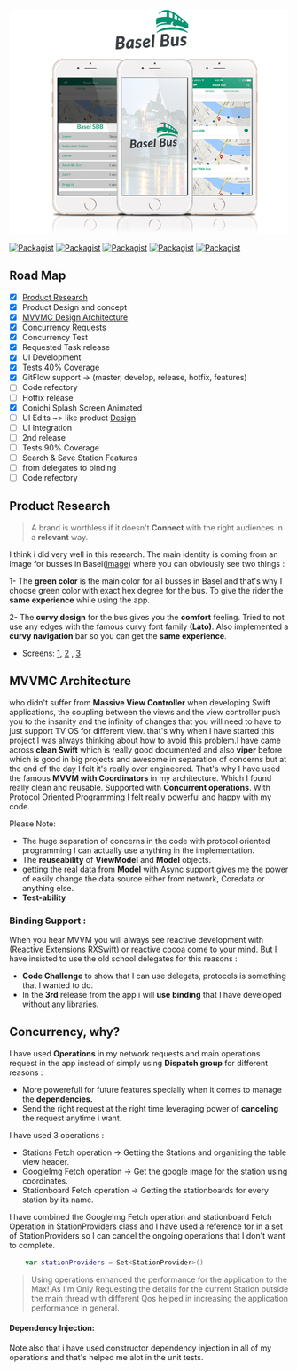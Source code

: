 ![Basel Bus: IOS Conichi Code Challenge for mostafa esmaiel](https://github.com/mostafaesmaiel/Basel-bus/blob/master/Design/BaselBus-branding.png)

[![Packagist](https://img.shields.io/badge/Architecture-MVVMC-orange.svg)]()
[![Packagist](https://img.shields.io/badge/Functionality-95%25-green.svg)]()
[![Packagist](https://img.shields.io/badge/UI-80%25-yellow.svg)]()
[![Packagist](https://img.shields.io/badge/Concurrency-Supported-orange.svg)]()
[![Packagist](https://img.shields.io/badge/Tested-40%25-gray.svg)]()

## Road Map 
- [x] [Product Research](#product-research)
- [x] Product Design and concept 
- [x] [MVVMC Design Architecture](#mvvmc-architecture)
- [x] [Concurrency Requests](#concurrency-why) 
- [x] Concurrency Test 
- [x] Requested Task release
- [X] UI Development
- [x] Tests 40% Coverage
- [x] GitFlow support -> (master, develop, release, hotfix, features)
- [ ] Code refectory
- [ ] Hotfix release
- [X] Conichi Splash Screen Animated
- [ ] UI Edits ~> like product [Design](https://github.com/mostafaesmaiel/Basel-bus/blob/master/Design/LiveBusView.jpg)
- [ ] UI Integration
- [ ] 2nd release
- [ ] Tests 90% Coverage
- [ ] Search & Save Station Features
- [ ] from delegates to binding 
- [ ] Code refectory

## Product Research
> A brand is worthless if it doesn't **Connect** with the right audiences in a **relevant** way.

I think i did very well in this research. The main identity is coming from an image for busses in Basel([image](http://www.michaeltaylor.ca/bus-ch/basel/basel-828-mt.jpg)) where you can obviously see two things :

1- The **green color** is the main color for all busses in Basel and that's why I choose green color with exact hex degree for the bus. To give the rider the **same experience** while using the app. 

2- The **curvy design** for the bus gives you the **comfort** feeling. Tried to not use any edges with the famous curvy font family **(Lato)**. Also implemented a **curvy navigation** bar so you can get the **same experience**. 

* Screens: [1](https://github.com/mostafaesmaiel/Basel-bus/blob/master/Design/FirstScreen.jpg), [2](https://github.com/mostafaesmaiel/Basel-bus/blob/master/Design/LiveBusView.jpg) , [3](https://github.com/mostafaesmaiel/Basel-bus/blob/master/Design/SplashScreen.jpg) 

## MVVMC Architecture
who didn't suffer from **Massive View Controller** when developing Swift applications, the coupling between the views and the view controller push you to the insanity and the infinity of changes that you will need to have to just support TV OS for different view. that's why when I have started this project I was always thinking about how to avoid this problem.I have came across **clean Swift** which is really good documented and also **viper** before which is good in big projects and awesome in separation of concerns but at the end of the day I felt it's really over engineered.  That's why I have used the famous **MVVM with Coordinators** in my architecture. Which I found really clean and reusable. Supported with **Concurrent operations**. With Protocol Oriented Programming I felt really powerful and happy with my code.

Please Note: 
* The huge separation of concerns in the code with protocol oriented programming I can actually use anything in the implementation. 
* The **reuseability** of **ViewModel** and **Model** objects. 
* getting the real data from **Model** with Async support gives me the power of easily change the data source either from network, Coredata or anything else. 
* **Test-ability**


### Binding Support : 
When you hear MVVM you will always see reactive development with (Reactive Extensions RXSwift) or reactive cocoa come to your mind. But I have insisted to use the old school delegates for this reasons :
* **Code Challenge** to show that I can use delegats, protocols is something that I wanted to do. 
* In the **3rd** release from the app i will **use binding** that I have developed without any libraries. 


## Concurrency, why?
I have used **Operations** in my network requests and main operations request in the app instead of simply using **Dispatch group** for different reasons : 

* More powerefull for future features specially when it comes to manage the **dependencies.**
* Send the right request at the right time leveraging power of **canceling** the request anytime i want.

I have used 3 operations :

* Stations Fetch operation -> Getting the Stations and organizing the table view header. 
* GoogleImg Fetch operation -> Get the google image for the station using coordinates.
* Stationboard Fetch operation -> Getting the stationboards for every station by its name. 

I have combined the GoogleImg Fetch operation and stationboard Fetch Operation in StationProviders class and I have used a reference for in a set of StationProviders so I can cancel the ongoing operations that I don't want to complete. 

```Swift
    var stationProviders = Set<StationProvider>()
```
> Using operations enhanced the performance for the application to the Max! As I'm Only Requesting the details for the current Station outside the main thread with different Qos helped in increasing the application performance in general. 

#### Dependency Injection: 
Note also that i have used constructor dependency injection in all of my operations and that's helped me alot in the unit tests.

